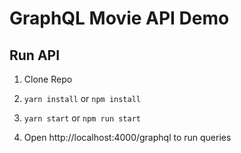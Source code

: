 # GraphQL Movie API Demo

## Run API

1. Clone Repo

2. `yarn install` or `npm install`

3. `yarn start` or `npm run start`

4. Open http://localhost:4000/graphql to run queries
